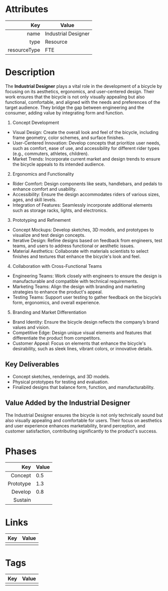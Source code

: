 # Attributes

| Key                       | Value                |
| ------------------------: | -------------------- |
| name                      | Industrial Designer                 |
| type                      | Resource    |
| resourceType              | FTE     |

# Description
The **Industrial Designer** plays a vital role in the development of a bicycle by focusing on its aesthetics, ergonomics, and user-centered design. Their work ensures that the bicycle is not only visually appealing but also functional, comfortable, and aligned with the needs and preferences of the target audience. They bridge the gap between engineering and the consumer, adding value by integrating form and function.

1. Concept Development
- Visual Design: Create the overall look and feel of the bicycle, including frame geometry, color schemes, and surface finishes.
- User-Centered Innovation: Develop concepts that prioritize user needs, such as comfort, ease of use, and accessibility for different rider types (e.g., commuters, athletes, children).
- Market Trends: Incorporate current market and design trends to ensure the bicycle appeals to its intended audience.
2. Ergonomics and Functionality
- Rider Comfort: Design components like seats, handlebars, and pedals to enhance comfort and usability.
- Accessibility: Ensure the design accommodates riders of various sizes, ages, and skill levels.
- Integration of Features: Seamlessly incorporate additional elements such as storage racks, lights, and electronics.
3. Prototyping and Refinement
- Concept Mockups: Develop sketches, 3D models, and prototypes to visualize and test design concepts.
- Iterative Design: Refine designs based on feedback from engineers, test teams, and users to address functional or aesthetic issues.
- Material Aesthetics: Collaborate with materials scientists to select finishes and textures that enhance the bicycle's look and feel.
4. Collaboration with Cross-Functional Teams
- Engineering Teams: Work closely with engineers to ensure the design is manufacturable and compatible with technical requirements.
- Marketing Teams: Align the design with branding and marketing strategies to enhance the product's appeal.
- Testing Teams: Support user testing to gather feedback on the bicycle’s form, ergonomics, and overall experience.
5. Branding and Market Differentiation
- Brand Identity: Ensure the bicycle design reflects the company’s brand values and vision.
- Competitive Edge: Design unique visual elements and features that differentiate the product from competitors.
- Customer Appeal: Focus on elements that enhance the bicycle's desirability, such as sleek lines, vibrant colors, or innovative details.

## Key Deliverables
- Concept sketches, renderings, and 3D models.
- Physical prototypes for testing and evaluation.
- Finalized designs that balance form, function, and manufacturability.

## Value Added by the Industrial Designer
The Industrial Designer ensures the bicycle is not only technically sound but also visually appealing and comfortable for users. Their focus on aesthetics and user experience enhances marketability, brand perception, and customer satisfaction, contributing significantly to the product's success.


# Phases

| Key                       | Value                |
| ------------------------: | -------------------- |
| Concept                   | 0.5                     |
| Prototype                 |  1.3                    |
| Develop                   |  0.8                    |
| Sustain                   |                      |

# Links

| Key                       | Value                |
| ------------------------: | -------------------- |
|                           |                      |

# Tags

| Key                       | Value                |
| ------------------------: | -------------------- |
|                           |                      |